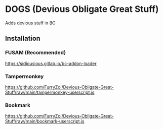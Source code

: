 # DOGS (Devious Obligate Great Stuff)
Adds devious stuff in BC
## Installation
### FUSAM (Recommended)
https://sidiousious.gitlab.io/bc-addon-loader
### Tampermonkey
https://github.com/FurryZoi/Devious-Obligate-Great-Stuff/raw/main/tampermonkey-userscript.js
### Bookmark
https://github.com/FurryZoi/Devious-Obligate-Great-Stuff/raw/main/bookmark-userscript.js

